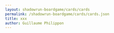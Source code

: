 ```yaml
---
layout: shadowrun-boardgame/cards/cards
permalink: /shadowrun-boardgame/cards/cards.json
title: xxx
author: Guillaume Philippon
---
```

